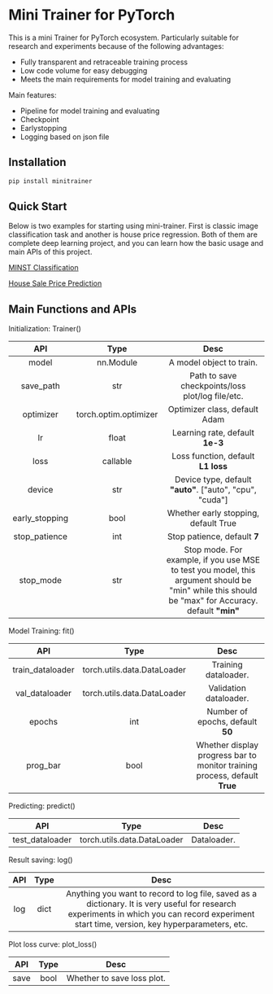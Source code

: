 # Mini Trainer for PyTorch

This is a mini Trainer for PyTorch ecosystem. Particularly suitable for research and experiments because of the following advantages:

* Fully transparent and retraceable training process
* Low code volume for easy debugging
* Meets the main requirements for model training and evaluating

Main features:

* Pipeline for model training and evaluating
* Checkpoint
* Earlystopping
* Logging based on json file

## Installation
```bash
pip install minitrainer
```

## Quick Start
Below is two examples for starting using mini-trainer. First is classic image classification task and another is house price regression. Both of them are complete deep learning project, and you can learn how the basic usage and main APIs of this project.

[MINST Classification](https://www.runoob.com)

[House Sale Price Prediction](https://www.runoob.com)

## Main Functions and APIs

Initialization: Trainer()

|      API       |         Type          |                             Desc                             |
| :------------: | :-------------------: | :----------------------------------------------------------: |
|     model      |       nn.Module       |                   A model object to train.                   |
|   save_path    |          str          |       Path to save checkpoints/loss plot/log file/etc.       |
|   optimizer    | torch.optim.optimizer |                Optimizer class, default Adam                 |
|       lr       |         float         |               Learning rate, default **1e-3**                |
|      loss      |       callable        |              Loss function, default **L1 loss**              |
|     device     |          str          |   Device type, default **"auto"**. ["auto", "cpu", "cuda"]   |
| early_stopping |         bool          |             Whether early stopping, default True             |
| stop_patience  |          int          |                 Stop patience, default **7**                 |
|   stop_mode    |          str          | Stop mode. For example, if you use MSE to test you model,  this argument should be "min" while this should be "max" for Accuracy. default **"min"** |

Model Training: fit()

|       API        |            Type             |                             Desc                             |
| :--------------: | :-------------------------: | :----------------------------------------------------------: |
| train_dataloader | torch.utils.data.DataLoader |                     Training dataloader.                     |
|  val_dataloader  | torch.utils.data.DataLoader |                    Validation dataloader.                    |
|      epochs      |             int             |               Number of epochs, default **50**               |
|     prog_bar     |            bool             | Whether display progress bar to monitor training process, default  **True** |

Predicting: predict()

|       API       |            Type             |    Desc     |
| :-------------: | :-------------------------: | :---------: |
| test_dataloader | torch.utils.data.DataLoader | Dataloader. |

Result saving: log()

| API  | Type |                             Desc                             |
| :--: | :--: | :----------------------------------------------------------: |
| log  | dict | Anything you want to record to log file, saved as a dictionary. It is very useful for research experiments in which you can record experiment start time, version, key hyperparameters, etc. |

Plot loss curve: plot_loss()

| API  | Type |            Desc            |
| :--: | :--: | :------------------------: |
| save | bool | Whether to save loss plot. |
